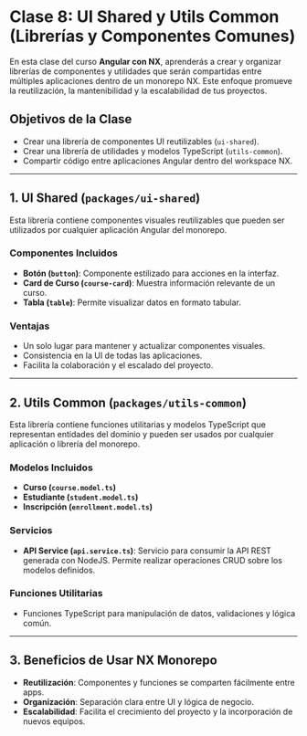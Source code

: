 
# Clase 8: UI Shared y Utils Common (Librerías y Componentes Comunes)

En esta clase del curso **Angular con NX**, aprenderás a crear y organizar librerías de componentes y utilidades que serán compartidas entre múltiples aplicaciones dentro de un monorepo NX. Este enfoque promueve la reutilización, la mantenibilidad y la escalabilidad de tus proyectos.

## Objetivos de la Clase

- Crear una librería de componentes UI reutilizables (`ui-shared`).
- Crear una librería de utilidades y modelos TypeScript (`utils-common`).
- Compartir código entre aplicaciones Angular dentro del workspace NX.

---

## 1. UI Shared (`packages/ui-shared`)

Esta librería contiene componentes visuales reutilizables que pueden ser utilizados por cualquier aplicación Angular del monorepo.

### Componentes Incluidos

- **Botón (`button`)**: Componente estilizado para acciones en la interfaz.
- **Card de Curso (`course-card`)**: Muestra información relevante de un curso.
- **Tabla (`table`)**: Permite visualizar datos en formato tabular.

### Ventajas

- Un solo lugar para mantener y actualizar componentes visuales.
- Consistencia en la UI de todas las aplicaciones.
- Facilita la colaboración y el escalado del proyecto.

---

## 2. Utils Common (`packages/utils-common`)

Esta librería contiene funciones utilitarias y modelos TypeScript que representan entidades del dominio y pueden ser usados por cualquier aplicación o librería del monorepo.

### Modelos Incluidos

- **Curso (`course.model.ts`)**
- **Estudiante (`student.model.ts`)**
- **Inscripción (`enrollment.model.ts`)**

### Servicios

- **API Service (`api.service.ts`)**: Servicio para consumir la API REST generada con NodeJS. Permite realizar operaciones CRUD sobre los modelos definidos.

### Funciones Utilitarias

- Funciones TypeScript para manipulación de datos, validaciones y lógica común.

---

## 3. Beneficios de Usar NX Monorepo

- **Reutilización**: Componentes y funciones se comparten fácilmente entre apps.
- **Organización**: Separación clara entre UI y lógica de negocio.
- **Escalabilidad**: Facilita el crecimiento del proyecto y la incorporación de nuevos equipos.
